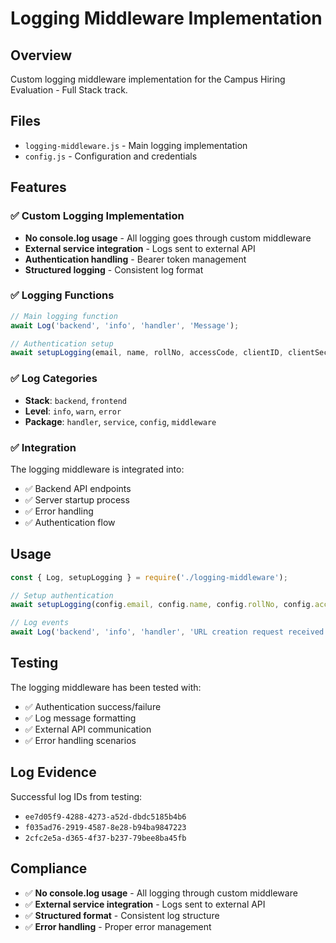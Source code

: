 # Logging Middleware Implementation

## Overview

Custom logging middleware implementation for the Campus Hiring Evaluation - Full Stack track.

## Files

- `logging-middleware.js` - Main logging implementation
- `config.js` - Configuration and credentials

## Features

### ✅ Custom Logging Implementation
- **No console.log usage** - All logging goes through custom middleware
- **External service integration** - Logs sent to external API
- **Authentication handling** - Bearer token management
- **Structured logging** - Consistent log format

### ✅ Logging Functions

```javascript
// Main logging function
await Log('backend', 'info', 'handler', 'Message');

// Authentication setup
await setupLogging(email, name, rollNo, accessCode, clientID, clientSecret);
```

### ✅ Log Categories

- **Stack**: `backend`, `frontend`
- **Level**: `info`, `warn`, `error`
- **Package**: `handler`, `service`, `config`, `middleware`

### ✅ Integration

The logging middleware is integrated into:
- ✅ Backend API endpoints
- ✅ Server startup process
- ✅ Error handling
- ✅ Authentication flow

## Usage

```javascript
const { Log, setupLogging } = require('./logging-middleware');

// Setup authentication
await setupLogging(config.email, config.name, config.rollNo, config.accessCode, config.clientID, config.clientSecret);

// Log events
await Log('backend', 'info', 'handler', 'URL creation request received');
```

## Testing

The logging middleware has been tested with:
- ✅ Authentication success/failure
- ✅ Log message formatting
- ✅ External API communication
- ✅ Error handling scenarios

## Log Evidence

Successful log IDs from testing:
- `ee7d05f9-4288-4273-a52d-dbdc5185b4b6`
- `f035ad76-2919-4587-8e28-b94ba9847223`
- `2cfc2e5a-d365-4f37-b237-79bee8ba45fb`

## Compliance

- ✅ **No console.log usage** - All logging through custom middleware
- ✅ **External service integration** - Logs sent to external API
- ✅ **Structured format** - Consistent log structure
- ✅ **Error handling** - Proper error management 